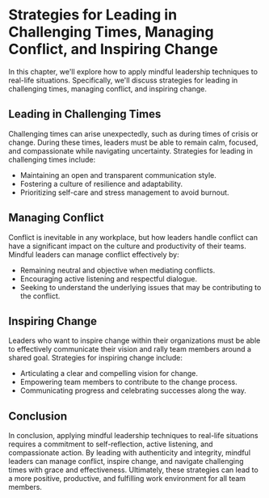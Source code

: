# Strategies for Leading in Challenging Times, Managing Conflict, and Inspiring Change

In this chapter, we'll explore how to apply mindful leadership techniques to real-life situations. Specifically, we'll discuss strategies for leading in challenging times, managing conflict, and inspiring change.

Leading in Challenging Times
----------------------------

Challenging times can arise unexpectedly, such as during times of crisis or change. During these times, leaders must be able to remain calm, focused, and compassionate while navigating uncertainty. Strategies for leading in challenging times include:

* Maintaining an open and transparent communication style.
* Fostering a culture of resilience and adaptability.
* Prioritizing self-care and stress management to avoid burnout.

Managing Conflict
-----------------

Conflict is inevitable in any workplace, but how leaders handle conflict can have a significant impact on the culture and productivity of their teams. Mindful leaders can manage conflict effectively by:

* Remaining neutral and objective when mediating conflicts.
* Encouraging active listening and respectful dialogue.
* Seeking to understand the underlying issues that may be contributing to the conflict.

Inspiring Change
----------------

Leaders who want to inspire change within their organizations must be able to effectively communicate their vision and rally team members around a shared goal. Strategies for inspiring change include:

* Articulating a clear and compelling vision for change.
* Empowering team members to contribute to the change process.
* Communicating progress and celebrating successes along the way.

Conclusion
----------

In conclusion, applying mindful leadership techniques to real-life situations requires a commitment to self-reflection, active listening, and compassionate action. By leading with authenticity and integrity, mindful leaders can manage conflict, inspire change, and navigate challenging times with grace and effectiveness. Ultimately, these strategies can lead to a more positive, productive, and fulfilling work environment for all team members.
